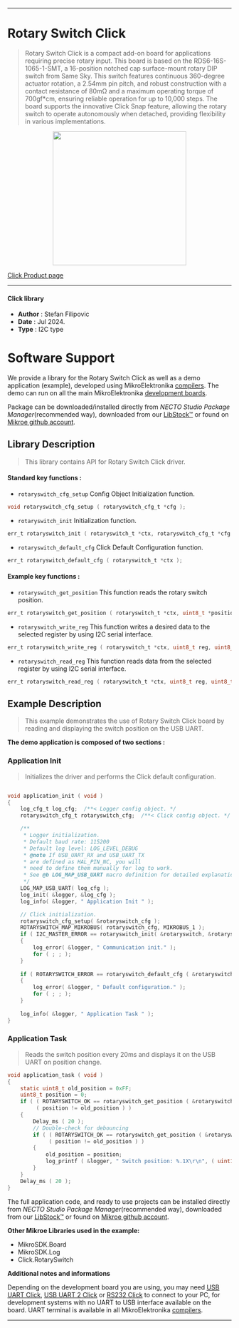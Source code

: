 
---
# Rotary Switch Click

> Rotary Switch Click is a compact add-on board for applications requiring precise rotary input. This board is based on the RDS6-16S-1065-1-SMT, a 16-position notched cap surface-mount rotary DIP switch from Same Sky. This switch features continuous 360-degree actuator rotation, a 2.54mm pin pitch, and robust construction with a contact resistance of 80mΩ and a maximum operating torque of 700gf*cm, ensuring reliable operation for up to 10,000 steps. The board supports the innovative Click Snap feature, allowing the rotary switch to operate autonomously when detached, providing flexibility in various implementations.

<p align="center">
  <img src="https://download.mikroe.com/images/click_for_ide/rotaryswitch_click.png" height=300px>
</p>

[Click Product page](https://www.mikroe.com/rotary-switch-click)

---


#### Click library

- **Author**        : Stefan Filipovic
- **Date**          : Jul 2024.
- **Type**          : I2C type


# Software Support

We provide a library for the Rotary Switch Click
as well as a demo application (example), developed using MikroElektronika
[compilers](https://www.mikroe.com/necto-studio).
The demo can run on all the main MikroElektronika [development boards](https://www.mikroe.com/development-boards).

Package can be downloaded/installed directly from *NECTO Studio Package Manager*(recommended way), downloaded from our [LibStock&trade;](https://libstock.mikroe.com) or found on [Mikroe github account](https://github.com/MikroElektronika/mikrosdk_click_v2/tree/master/clicks).

## Library Description

> This library contains API for Rotary Switch Click driver.

#### Standard key functions :

- `rotaryswitch_cfg_setup` Config Object Initialization function.
```c
void rotaryswitch_cfg_setup ( rotaryswitch_cfg_t *cfg );
```

- `rotaryswitch_init` Initialization function.
```c
err_t rotaryswitch_init ( rotaryswitch_t *ctx, rotaryswitch_cfg_t *cfg );
```

- `rotaryswitch_default_cfg` Click Default Configuration function.
```c
err_t rotaryswitch_default_cfg ( rotaryswitch_t *ctx );
```

#### Example key functions :

- `rotaryswitch_get_position` This function reads the rotary switch position.
```c
err_t rotaryswitch_get_position ( rotaryswitch_t *ctx, uint8_t *position );
```

- `rotaryswitch_write_reg` This function writes a desired data to the selected register by using I2C serial interface.
```c
err_t rotaryswitch_write_reg ( rotaryswitch_t *ctx, uint8_t reg, uint8_t data_in );
```

- `rotaryswitch_read_reg` This function reads data from the selected register by using I2C serial interface.
```c
err_t rotaryswitch_read_reg ( rotaryswitch_t *ctx, uint8_t reg, uint8_t *data_out );
```

## Example Description

> This example demonstrates the use of Rotary Switch Click board by reading and displaying the switch position on the USB UART.

**The demo application is composed of two sections :**

### Application Init

> Initializes the driver and performs the Click default configuration.

```c

void application_init ( void )
{
    log_cfg_t log_cfg;  /**< Logger config object. */
    rotaryswitch_cfg_t rotaryswitch_cfg;  /**< Click config object. */

    /** 
     * Logger initialization.
     * Default baud rate: 115200
     * Default log level: LOG_LEVEL_DEBUG
     * @note If USB_UART_RX and USB_UART_TX 
     * are defined as HAL_PIN_NC, you will 
     * need to define them manually for log to work. 
     * See @b LOG_MAP_USB_UART macro definition for detailed explanation.
     */
    LOG_MAP_USB_UART( log_cfg );
    log_init( &logger, &log_cfg );
    log_info( &logger, " Application Init " );

    // Click initialization.
    rotaryswitch_cfg_setup( &rotaryswitch_cfg );
    ROTARYSWITCH_MAP_MIKROBUS( rotaryswitch_cfg, MIKROBUS_1 );
    if ( I2C_MASTER_ERROR == rotaryswitch_init( &rotaryswitch, &rotaryswitch_cfg ) ) 
    {
        log_error( &logger, " Communication init." );
        for ( ; ; );
    }
    
    if ( ROTARYSWITCH_ERROR == rotaryswitch_default_cfg ( &rotaryswitch ) )
    {
        log_error( &logger, " Default configuration." );
        for ( ; ; );
    }
    
    log_info( &logger, " Application Task " );
}

```

### Application Task

> Reads the switch position every 20ms and displays it on the USB UART on position change.

```c
void application_task ( void )
{
    static uint8_t old_position = 0xFF;
    uint8_t position = 0;
    if ( ( ROTARYSWITCH_OK == rotaryswitch_get_position ( &rotaryswitch, &position ) ) && 
         ( position != old_position ) )
    {
        Delay_ms ( 20 );
        // Double-check for debouncing
        if ( ( ROTARYSWITCH_OK == rotaryswitch_get_position ( &rotaryswitch, &position ) ) && 
             ( position != old_position ) )
        {
            old_position = position;
            log_printf ( &logger, " Switch position: %.1X\r\n", ( uint16_t ) position );
        }
    }
    Delay_ms ( 20 );
}
```

The full application code, and ready to use projects can be installed directly from *NECTO Studio Package Manager*(recommended way), downloaded from our [LibStock&trade;](https://libstock.mikroe.com) or found on [Mikroe github account](https://github.com/MikroElektronika/mikrosdk_click_v2/tree/master/clicks).

**Other Mikroe Libraries used in the example:**

- MikroSDK.Board
- MikroSDK.Log
- Click.RotarySwitch

**Additional notes and informations**

Depending on the development board you are using, you may need
[USB UART Click](https://www.mikroe.com/usb-uart-click),
[USB UART 2 Click](https://www.mikroe.com/usb-uart-2-click) or
[RS232 Click](https://www.mikroe.com/rs232-click) to connect to your PC, for
development systems with no UART to USB interface available on the board. UART
terminal is available in all MikroElektronika
[compilers](https://shop.mikroe.com/compilers).

---
